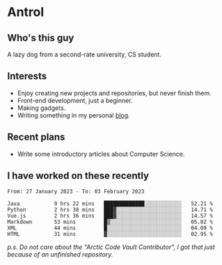 # Antrol

## Who's this guy

A lazy dog from a second-rate university, CS student.

## Interests

* Enjoy creating new projects and repositories, but never finish them.
* Front-end development, just a beginner.
* Making gadgets.
* Writing something in my personal [blog](https://blog.antrol.xyz/).

## Recent plans

* Write some introductory articles about Computer Science.

<!--
* Try to develop a website for [Anime4KCPP](https://github.com/TianZerL/Anime4KCPP).
* Develop a Markdown renderer which user can customize its css, of course it is GUI-based.~~(If I could finish  it before getting bored)~~
* Work with my [teammates](https://github.com/SWJTU-Lazy-Dogs).
* Find something interests me, as a hobby after finishing my ~~boring~~ homework.
-->

## I have worked on these recently

<!--START_SECTION:waka-->

```text
From: 27 January 2023 - To: 03 February 2023

Java           9 hrs 22 mins   █████████████░░░░░░░░░░░░   52.21 %
Python         2 hrs 38 mins   ███▓░░░░░░░░░░░░░░░░░░░░░   14.71 %
Vue.js         2 hrs 36 mins   ███▓░░░░░░░░░░░░░░░░░░░░░   14.57 %
Markdown       53 mins         █▒░░░░░░░░░░░░░░░░░░░░░░░   05.02 %
XML            44 mins         █░░░░░░░░░░░░░░░░░░░░░░░░   04.09 %
HTML           31 mins         ▓░░░░░░░░░░░░░░░░░░░░░░░░   02.95 %
```

<!--END_SECTION:waka-->

*p.s.  Do not care about the "Arctic Code Vault Contributor", I got that just because of an unfinished repository.*

<!--
**qzmlgfj/qzmlgfj** is a ✨ _special_ ✨ repository because its `README.md` (this file) appears on your GitHub profile.

Here are some ideas to get you started:

- 🔭 I’m currently working on ...
- 🌱 I’m currently learning ...
- 👯 I’m looking to collaborate on ...
- 🤔 I’m looking for help with ...
- 💬 Ask me about ...
- 📫 How to reach me: ...
- 😄 Pronouns: ...
- ⚡ Fun fact: ...
-->

